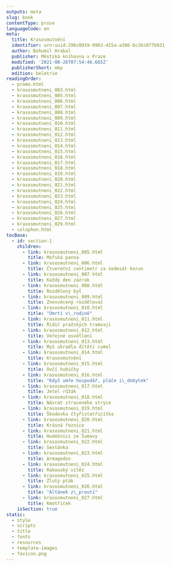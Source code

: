 ```yaml
---
outputs: meta
slug: book
contentType: prose
languageCode: en
meta:
  title: Krasosmutnění
  identifier: urn:uuid:296c0919-9963-415a-a386-6c26c077b931
  author: Bohumil Hrabal
  publisher: Městská knihovna v Praze
  modified: '2021-08-26T07:54:46.665Z'
  publisherShort: mkp
  edition: beletrie
readingOrder:
  - promo.html
  - krasosmutneni_003.html
  - krasosmutneni_005.html
  - krasosmutneni_006.html
  - krasosmutneni_007.html
  - krasosmutneni_008.html
  - krasosmutneni_009.html
  - krasosmutneni_010.html
  - krasosmutneni_011.html
  - krasosmutneni_012.html
  - krasosmutneni_013.html
  - krasosmutneni_014.html
  - krasosmutneni_015.html
  - krasosmutneni_016.html
  - krasosmutneni_017.html
  - krasosmutneni_018.html
  - krasosmutneni_019.html
  - krasosmutneni_020.html
  - krasosmutneni_021.html
  - krasosmutneni_022.html
  - krasosmutneni_023.html
  - krasosmutneni_024.html
  - krasosmutneni_025.html
  - krasosmutneni_026.html
  - krasosmutneni_027.html
  - krasosmutneni_029.html
  - colophon.html
tocBase:
  - id: section-1
    children:
      - link: krasosmutneni_005.html
        title: Mořská panna
      - link: krasosmutneni_006.html
        title: Čtvereční centimetr za šedesát korun
      - link: krasosmutneni_007.html
        title: Každý den zázrak
      - link: krasosmutneni_008.html
        title: Rozdělený byt
      - link: krasosmutneni_009.html
        title: Znesvěcený rozdělovač
      - link: krasosmutneni_010.html
        title: "Úmrtí v\_rodině"
      - link: krasosmutneni_011.html
        title: Řidič pražských tramvají
      - link: krasosmutneni_012.html
        title: Veřejné osvětlení
      - link: krasosmutneni_013.html
        title: Myš ukradla dítěti cumel
      - link: krasosmutneni_014.html
        title: Krasosmutnění
      - link: krasosmutneni_015.html
        title: Ovčí hubičky
      - link: krasosmutneni_016.html
        title: "Když umře hospodář, pláče i\_dobytek"
      - link: krasosmutneni_017.html
        title: Jetel růžák
      - link: krasosmutneni_018.html
        title: Návrat ztraceného strýce
      - link: krasosmutneni_019.html
        title: Škodovka čtyřistatřicítka
      - link: krasosmutneni_020.html
        title: Krásná řeznice
      - link: krasosmutneni_021.html
        title: Hudebníci ze Šumavy
      - link: krasosmutneni_022.html
        title: Sextánka
      - link: krasosmutneni_023.html
        title: Armagedon
      - link: krasosmutneni_024.html
        title: Rakouský vítěz
      - link: krasosmutneni_025.html
        title: Žlutý pták
      - link: krasosmutneni_026.html
        title: "Altánek z\_proutí"
      - link: krasosmutneni_027.html
        title: Kmotříček
    isSection: true
static:
  - style
  - scripts
  - title
  - fonts
  - resources
  - template-images
  - favicon.png
---
```

